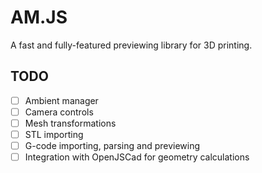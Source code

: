 # AM.JS
A fast and fully-featured previewing library for 3D printing.

## TODO
- [ ] Ambient manager
- [ ] Camera controls
- [ ] Mesh transformations
- [ ] STL importing
- [ ] G-code importing, parsing and previewing
- [ ] Integration with OpenJSCad for geometry calculations
